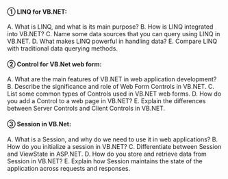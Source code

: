 #### **① LINQ for VB.NET:**

A.	What is LINQ, and what is its main purpose?
B.	How is LINQ integrated into VB.NET?
C.	Name some data sources that you can query using LINQ in VB.NET.
D.	What makes LINQ powerful in handling data?
E.	Compare LINQ with traditional data querying methods.

#### **② Control for VB.Net web form:**

A.	What are the main features of VB.NET in web application development?
B.	Describe the significance and role of Web Form Controls in VB.NET.
C.	List some common types of Controls used in VB.NET web forms.
D.	How do you add a Control to a web page in VB.NET?
E.	Explain the differences between Server Controls and Client Controls in VB.NET.

#### **③ Session in VB.Net:**

A.	What is a Session, and why do we need to use it in web applications?
B.	How do you initialize a session in VB.NET?
C.	Differentiate between Session and ViewState in ASP.NET.
D.	How do you store and retrieve data from Session in VB.NET?
E.	Explain how Session maintains the state of the application across requests and responses.
